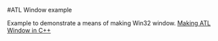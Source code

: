#ATL Window example

Example to demonstrate a means of making Win32 window.
[Making ATL Window in C++](http://roy-fokker.github.io/ATL%20Window%20Example.md)

